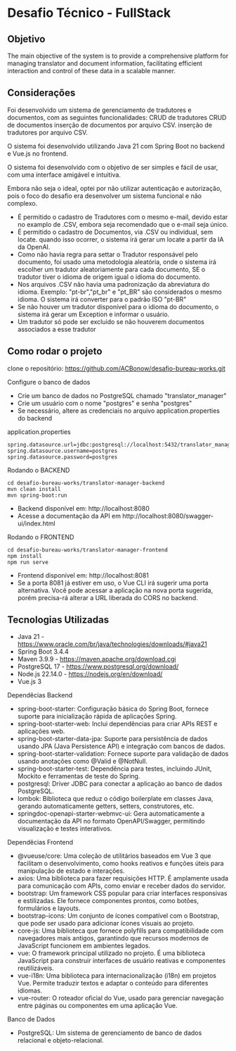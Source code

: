 # Desafio Técnico - FullStack
## Objetivo
The main objective of the system is to provide a comprehensive platform for managing translator
and document information, facilitating efficient interaction and control of these data in a scalable
manner.

## Considerações
Foi desenvolvido um sistema de gerenciamento de tradutores e documentos, com as seguintes funcionalidades:
CRUD de tradutores
CRUD de documentos
inserção de documentos por arquivo CSV.
inserção de tradutores por arquivo CSV.

O sistema foi desenvolvido utilizando Java 21 com Spring Boot no backend e Vue.js no frontend.

O sistema foi desenvolvido com o objetivo de ser simples e fácil de usar, com uma interface amigável e intuitiva.

Embora não seja o ideal, optei por não utilizar autenticação e autorização, pois o foco do desafio era desenvolver um sistema funcional e não complexo.

- É permitido o cadastro de Tradutores com o mesmo e-mail, devido estar no examplo de .CSV, embora seja recomendado que o e-mail seja único.
- É permitido o cadastro de Documentos, via .CSV ou individual, sem locate. quando isso ocorrer, o sistema irá gerar 
  um locate a partir da IA da OpenAI.
- Como não havia regra para settar o Tradutor responsável pelo documento, foi usado uma metodologia aleatória, onde o sistema irá 
  escolher um tradutor aleatoriamente para cada documento, SE o tradutor tiver o idioma de origem igual o idioma do 
  documento.
- Nos arquivos .CSV não havia uma padronização da abreviatura do idioma. 
  Exemplo: "pt-br","pt_br" e "pt_BR" são considerados o mesmo idioma. O sistema irá converter para o padrão ISO 
  "pt-BR"
- Se não houver um tradutor disponível para o idioma do documento, o sistema irá gerar um Exception e informar o 
  usuário.
- Um tradutor só pode ser excluido se não houverem documentos associados a esse tradutor

## Como rodar o projeto
clone o repositório: https://github.com/ACBonow/desafio-bureau-works.git

Configure o banco de dados

- Crie um banco de dados no PostgreSQL chamado "translator_manager"
- Crie um usuário com o nome "postgres" e senha "postgres"
- Se necessário, altere as credenciais no arquivo application.properties do backend

application.properties
   
    spring.datasource.url=jdbc:postgresql://localhost:5432/translator_manager
    spring.datasource.username=postgres
    spring.datasource.password=postgres

Rodando o BACKEND

    cd desafio-bureau-works/translator-manager-backend
    mvn clean install
    mvn spring-boot:run

- Backend disponível em: http://localhost:8080
- Acesse a documentação da API em http://localhost:8080/swagger-ui/index.html

Rodando o FRONTEND

    cd desafio-bureau-works/translator-manager-frontend
    npm install
    npm run serve

- Frontend disponível em: http://localhost:8081
- Se a porta 8081 já estiver em uso, o Vue CLI irá sugerir uma porta alternativa. Você pode acessar a aplicação na 
  nova porta sugerida, porém precisa-rá alterar a URL liberada do CORS no backend.

## Tecnologias Utilizadas
- Java 21 - https://www.oracle.com/br/java/technologies/downloads/#java21
- Spring Boot 3.4.4 
- Maven 3.9.9 - https://maven.apache.org/download.cgi
- PostgreSQL 17 - https://www.postgresql.org/download/
- Node.js 22.14.0 - https://nodejs.org/en/download/
- Vue.js 3 

Dependêcias Backend
- spring-boot-starter: Configuração básica do Spring Boot, fornece suporte para inicialização rápida de aplicações Spring.
- spring-boot-starter-web: Inclui dependências para criar APIs REST e aplicações web.
- spring-boot-starter-data-jpa: Suporte para persistência de dados usando JPA (Java Persistence API) e integração com   bancos de dados.
- spring-boot-starter-validation: Fornece suporte para validação de dados usando anotações como @Valid e @NotNull.
- spring-boot-starter-test: Dependência para testes, incluindo JUnit, Mockito e ferramentas de teste do Spring.
- postgresql: Driver JDBC para conectar a aplicação ao banco de dados PostgreSQL.
- lombok: Biblioteca que reduz o código boilerplate em classes Java, gerando automaticamente getters, setters, construtores, etc.
- springdoc-openapi-starter-webmvc-ui: Gera automaticamente a documentação da API no formato OpenAPI/Swagger, permitindo visualização e testes interativos.

Dependêcias Frontend
- @vueuse/core: Uma coleção de utilitários baseados em Vue 3 que facilitam o desenvolvimento, como hooks reativos e funções úteis para manipulação de estado e interações.
- axios: Uma biblioteca para fazer requisições HTTP. É amplamente usada para comunicação com APIs, como enviar e receber dados do servidor.
- bootstrap: Um framework CSS popular para criar interfaces responsivas e estilizadas. Ele fornece componentes prontos, como botões, formulários e layouts.
- bootstrap-icons: Um conjunto de ícones compatível com o Bootstrap, que pode ser usado para adicionar ícones visuais ao projeto.
- core-js: Uma biblioteca que fornece polyfills para compatibilidade com navegadores mais antigos, garantindo que recursos modernos de JavaScript funcionem em ambientes legados.
- vue: O framework principal utilizado no projeto. É uma biblioteca JavaScript para construir interfaces de usuário reativas e componentes reutilizáveis.
- vue-i18n: Uma biblioteca para internacionalização (i18n) em projetos Vue. Permite traduzir textos e adaptar o conteúdo para diferentes idiomas.
- vue-router: O roteador oficial do Vue, usado para gerenciar navegação entre páginas ou componentes em uma aplicação Vue.

Banco de Dados
- PostgreSQL: Um sistema de gerenciamento de banco de dados relacional e objeto-relacional.


     
